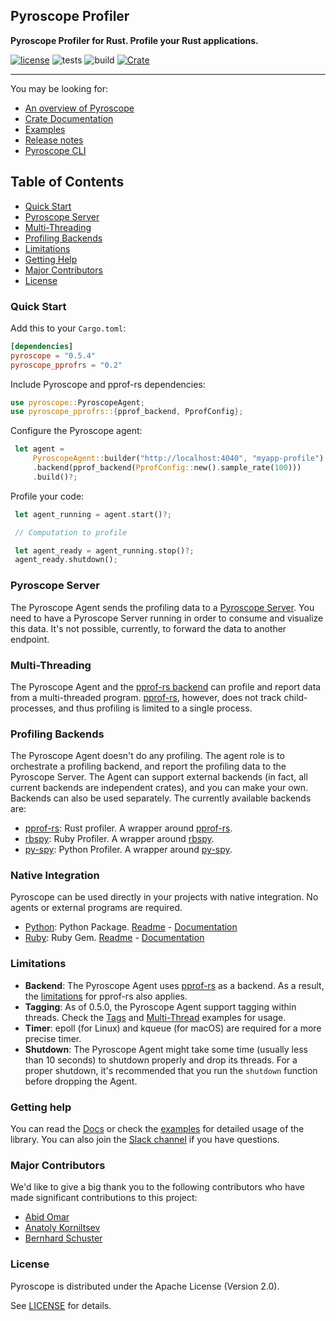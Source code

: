 ## Pyroscope Profiler

**Pyroscope Profiler for Rust. Profile your Rust applications.**

[![license](https://img.shields.io/badge/license-Apache2.0-blue.svg)](LICENSE) 
![tests](https://github.com/pyroscope-io/pyroscope-rs/workflows/Tests/badge.svg)
![build](https://github.com/pyroscope-io/pyroscope-rs/workflows/Build/badge.svg)
[![Crate](https://img.shields.io/crates/v/pyroscope.svg)](https://crates.io/crates/pyroscope)

---

You may be looking for:

- [An overview of Pyroscope](https://pyroscope.io/docs/)
- [Crate Documentation](https://docs.rs/pyroscope/)
- [Examples](examples)
- [Release notes](https://github.com/omarabid/pyroscope/releases)
- [Pyroscope CLI](pyroscope_cli)

## Table of Contents
- [Quick Start](#quick-start)
- [Pyroscope Server](#pyroscope-server)
- [Multi-Threading](#multi-threading)
- [Profiling Backends](#profiling-backends)
- [Limitations](#limitations)
- [Getting Help](#getting-help)
- [Major Contributors](#major-contributors)
- [License](#license)

### Quick Start

Add this to your `Cargo.toml`:

```toml
[dependencies]
pyroscope = "0.5.4"
pyroscope_pprofrs = "0.2"
```

Include Pyroscope and pprof-rs dependencies:

```rust
use pyroscope::PyroscopeAgent;
use pyroscope_pprofrs::{pprof_backend, PprofConfig};
```

Configure the Pyroscope agent:

```rust
 let agent =
     PyroscopeAgent::builder("http://localhost:4040", "myapp-profile")
     .backend(pprof_backend(PprofConfig::new().sample_rate(100)))
     .build()?;
```

Profile your code:

```rust
 let agent_running = agent.start()?;

 // Computation to profile 

 let agent_ready = agent_running.stop()?;
 agent_ready.shutdown();
```

### Pyroscope Server

The Pyroscope Agent sends the profiling data to a [Pyroscope Server](https://pyroscope.io/docs/installing-pyroscope-overview/). You need to have a Pyroscope Server running in order to consume and visualize this data. It's not possible, currently, to forward the data to another endpoint.

### Multi-Threading

The Pyroscope Agent and the [pprof-rs backend](pyroscope_backends/pyroscope_pprofrs) can profile and report data from a multi-threaded program. [pprof-rs](https://github.com/tikv/pprof-rs), however, does not track child-processes, and thus profiling is limited to a single process.

### Profiling Backends

The Pyroscope Agent doesn't do any profiling. The agent role is to orchestrate a profiling backend, and report the profiling data to the Pyroscope Server. The Agent can support external backends (in fact, all current backends are independent crates), and you can make your own. Backends can also be used separately. The currently available backends are:

- [pprof-rs](pyroscope_backends/pyroscope_pprofrs): Rust profiler. A wrapper around [pprof-rs](https://github.com/tikv/pprof-rs).
- [rbspy](pyroscope_backends/pyroscope_rbspy): Ruby Profiler. A wrapper around [rbspy](https://rbspy.github.io/).
- [py-spy](pyroscope_backends/pyroscope_pyspy): Python Profiler. A wrapper around [py-spy](https://github.com/benfred/py-spy).

### Native Integration

Pyroscope can be used directly in your projects with native integration. No agents or external programs are required.

- [Python](https://pypi.org/project/pyroscope-io/): Python Package. [Readme](https://github.com/pyroscope-io/pyroscope-rs/tree/main/pyroscope_ffi/python#readme) - [Documentation](https://pyroscope.io/docs/python/)
- [Ruby](https://rubygems.org/gems/pyroscope): Ruby Gem. [Readme](https://github.com/pyroscope-io/pyroscope-rs/tree/main/pyroscope_ffi/ruby#readme) - [Documentation](https://pyroscope.io/docs/ruby/)


### Limitations

- **Backend**: The Pyroscope Agent uses [pprof-rs](https://github.com/tikv/pprof-rs) as a backend. As a result, the [limitations](https://github.com/tikv/pprof-rs#why-not-) for pprof-rs also applies.
- **Tagging**: As of 0.5.0, the Pyroscope Agent support tagging within threads. Check the [Tags](examples/tags.rs) and [Multi-Thread](examples/multi-thread.rs) examples for usage.
- **Timer**: epoll (for Linux) and kqueue (for macOS) are required for a more precise timer.
- **Shutdown**: The Pyroscope Agent might take some time (usually less than 10 seconds) to shutdown properly and drop its threads. For a proper shutdown, it's recommended that you run the `shutdown` function before dropping the Agent.

### Getting help

You can read the [Docs](https://docs.rs/pyroscope/) or check the [examples](examples) for detailed usage of the library. You can also join the [Slack channel](https://pyroscope.slack.com/archives/C02Q47F8LJH) if you have questions.

### Major Contributors

We'd like to give a big thank you to the following contributors who have made significant contributions to this project:

* [Abid Omar](https://github.com/omarabid)
* [Anatoly Korniltsev](https://github.com/korniltsev)
* [Bernhard Schuster](https://github.com/drahnr)


### License

Pyroscope is distributed under the Apache License (Version 2.0).

See [LICENSE](LICENSE) for details.

